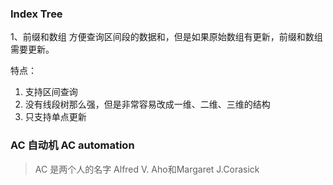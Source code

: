 ### Index Tree

1、前缀和数组
方便查询区间段的数据和，但是如果原始数组有更新，前缀和数组需要更新。

特点：

1) 支持区间查询
2) 没有线段树那么强，但是非常容易改成一维、二维、三维的结构
3) 只支持单点更新


### AC 自动机 AC automation

> AC 是两个人的名字 Alfred V. Aho和Margaret J.Corasick